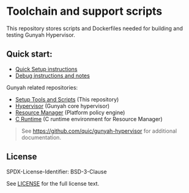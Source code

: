 # Toolchain and support scripts

This repository stores scripts and Dockerfiles needed for building and testing Gunyah Hypervisor.

## Quick start:

- [Quick Setup instructions](quickstart.md)
- [Debug instructions and notes](debugging.md)

Gunyah related repositories:
- [Setup Tools and Scripts](https://github.com/quic/gunyah-support-scripts) (This repository)
- [Hypervisor](https://github.com/quic/gunyah-hypervisor.git) (Gunyah core hypervisor)
- [Resource Manager](https://github.com/quic/gunyah-resource-manager.git) (Platform policy engine)
- [C Runtime](https://github.com/quic/gunyah-c-runtime.git) (C runtime environment for Resource Manager)

> See https://github.com/quic/gunyah-hypervisor for additional documentation.

## License

SPDX-License-Identifier: BSD-3-Clause

See [LICENSE](LICENSE) for the full license text.

